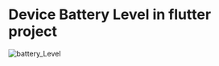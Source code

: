 # Device Battery Level in flutter project

![battery_Level](https://github.com/javedmughal-058/Device_Battery_Level_in_flutter_project/assets/91019922/7a76231e-eba8-4a34-af77-d3f5787a2b60)
